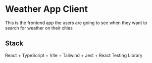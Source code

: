 # Weather App Client
This is the frontend app the users are going to see when they want to search for weather on their cities

## Stack
React + TypeScript + Vite + Tailwind + Jest + React Testing Library

